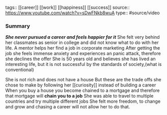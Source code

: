 tags:: [[career]] [[work]] [[happiness]] [[success]]
source:: https://www.youtube.com/watch?v=sDwFNkb8wuA
type:: #source/video

### Summary
***She never pursued a career and feels happier for it***
She felt very behind her classmates as senior in college and did not know what to do with her life.
A mentor helps her find a job in corporate marketing
After getting the job she feels immense anxiety and experiences an panic attack, therefore she declines the offer
She is 50 years old and believes she has lived an interesting life, but it is not successful by the standards of society,(what is conventional)

She is not rich and does not have a house
But these are the trade offs she chose to make by following her [[curiosity]] instead of building a career
When you buy a house you become chained to a mortgage and therefore that mortgage will **chain you to a job** 
She was able to travel to multiple countries and try multiple different jobs
She felt more freedom, to change and grow and chasing a career will not allow her to do that.
